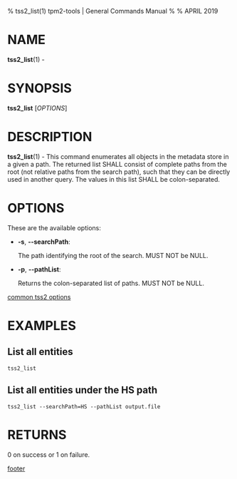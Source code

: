 % tss2_list(1) tpm2-tools | General Commands Manual
%
% APRIL 2019

# NAME

**tss2_list**(1) -

# SYNOPSIS

**tss2_list** [*OPTIONS*]

# DESCRIPTION

**tss2_list**(1) - This command enumerates all objects in the metadata store in a given a path. The returned list SHALL consist of complete paths from the root (not relative paths from the search path), such that they can be directly used in another query. The values in this list SHALL be colon-separated.

# OPTIONS

These are the available options:

  * **-s**, **\--searchPath**:

    The path identifying the root of the search. MUST NOT be NULL.

  * **-p**, **\--pathList**:

    Returns the colon-separated list of paths. MUST NOT be NULL.

[common tss2 options](common/tss2-options.md)

# EXAMPLES

## List all entities
```
tss2_list
```
## List all entities under the HS path
```
tss2_list --searchPath=HS --pathList output.file
```

# RETURNS

0 on success or 1 on failure.

[footer](common/footer.md)
